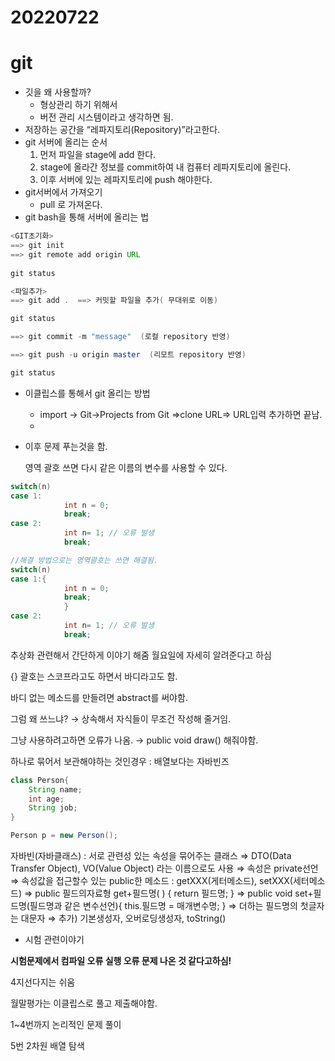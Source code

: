 # 20220722

# git

- 깃을 왜 사용할까?
    - 형상관리 하기 위해서
    - 버전 관리 시스템이라고 생각하면 됨.
- 저장하는 공간을 “레파지토리(Repository)”라고한다.
- git 서버에 올리는 순서
    1. 먼저 파일을 stage에 add 한다.
    2. stage에 올라간 정보를 commit하여 내 컴퓨터 레파지토리에 올린다.
    3. 이후 서버에 있는 레파지토리에 push 해야한다.
- git서버에서 가져오기
    - pull 로 가져온다.
- git bash을 통해 서버에 올리는 법

```java
<GIT초기화>
==> git init
==> git remote add origin URL
                                                 
git status

<파일추가>
==> git add .  ==> 커밋할 파일을 추가( 무대위로 이동)

git status

==> git commit -m "message"  (로컬 repository 반영)

==> git push -u origin master  (리모트 repository 반영)

git status
```

- 이클립스를 통해서 git 올리는 방법
    - import → Git→Projects from Git ⇒clone URL⇒ URL입력 추가하면 끝남.
    - 
- 이후 문제 푸는것을 함.
    
    영역 괄호 쓰면 다시 같은 이름의 변수를 사용할 수 있다.
    

```java
switch(n)
case 1:
			int n = 0;
			break;
case 2:
			int n= 1; // 오류 발생
			break;

//해결 방법으로는 영역괄호는 쓰면 해결됨.
switch(n)
case 1:{
			int n = 0;
			break;
			}
case 2:
			int n= 1; // 오류 발생
			break;
```

추상화 관련해서 간단하게 이야기 해줌 월요일에 자세히 알려준다고 하심

{} 괄호는 스코프라고도 하면서 바디라고도 함.

바디 없는 메소드를 만들려면 abstract를 써야함.

그럼 왜 쓰느냐? → 상속해서 자식들이 무조건 작성해 줄거임.

그냥 사용하려고하면 오류가 나옴. → public void draw() 해줘야함.

하나로 묶어서 보관해야하는 것인경우 : 배열보다는 자바빈즈

```java
class Person{
	String name;
	int age;
	String job;
}

Person p = new Person();
```

자바빈(자바클래스) : 서로 관련성 있는 속성을 묶어주는 클래스
⇒ DTO(Data Transfer Object),  VO(Value Object) 라는 이름으로도 사용
⇒ 속성은 private선언
⇒ 속성값을 접근할수 있는 public한 메소드 : getXXX(게터메소드),  setXXX(세터메소드)
⇒  public 필드의자료형 get+필드명( ) {  return 필드명; }
⇒  public void set+필드명(필드명과 같은 변수선언){ this.필드명 = 매개변수명; }
⇒  더하는 필드명의 첫글자는 대문자
⇒ 추가) 기본생성자, 오버로딩생성자, toString()

- 시험 관련이야기

**시험문제에서 컴파일 오류 실행 오류 문제 나온 것 같다고하심!**

4지선다지는 쉬움

월말평가는 이클립스로 풀고 제출해야함.

1~4번까지 논리적인 문제 풀이

5번 2차원 배열 탐색